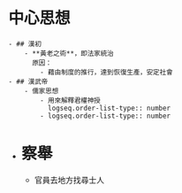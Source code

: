 # 中心思想
	- ## 漢初
		- **黃老之術**，即法家統治
		  原因：
			- 藉由制度的推行，達到恢復生產，安定社會
	- ## 漢武帝
		- 儒家思想
			- 用來解釋君權神授
			  logseq.order-list-type:: number
			- logseq.order-list-type:: number
- # 察舉
	- 官員去地方找尋士人